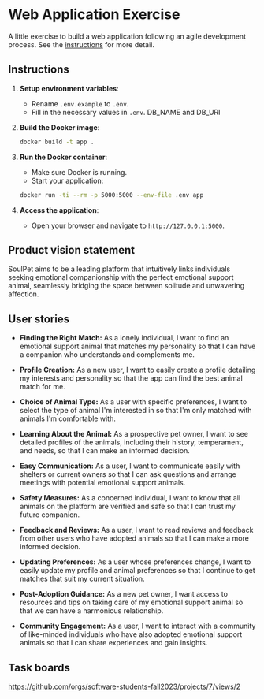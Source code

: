 # Web Application Exercise

A little exercise to build a web application following an agile development process. See the [instructions](instructions.md) for more detail.

## Instructions
1. **Setup environment variables**:
    - Rename `.env.example` to `.env`.
    - Fill in the necessary values in `.env`. DB_NAME and DB_URI

2. **Build the Docker image**:
    ```bash
    docker build -t app .
    ```

3. **Run the Docker container**:
    - Make sure Docker is running.
    - Start your application:
    ```bash
    docker run -ti --rm -p 5000:5000 --env-file .env app
    ```

4. **Access the application**:
    - Open your browser and navigate to `http://127.0.0.1:5000`.

## Product vision statement

SoulPet aims to be a leading platform that intuitively links individuals seeking emotional companionship with the perfect emotional support animal, seamlessly bridging the space between solitude and unwavering affection.

## User stories

- **Finding the Right Match:** As a lonely individual, I want to find an emotional support animal that matches my personality so that I can have a companion who understands and complements me.

- **Profile Creation:** As a new user, I want to easily create a profile detailing my interests and personality so that the app can find the best animal match for me.

- **Choice of Animal Type:** As a user with specific preferences, I want to select the type of animal I'm interested in so that I'm only matched with animals I'm comfortable with.

- **Learning About the Animal:** As a prospective pet owner, I want to see detailed profiles of the animals, including their history, temperament, and needs, so that I can make an informed decision.

- **Easy Communication:** As a user, I want to communicate easily with shelters or current owners so that I can ask questions and arrange meetings with potential emotional support animals.

- **Safety Measures:** As a concerned individual, I want to know that all animals on the platform are verified and safe so that I can trust my future companion.

- **Feedback and Reviews:** As a user, I want to read reviews and feedback from other users who have adopted animals so that I can make a more informed decision.

- **Updating Preferences:** As a user whose preferences change, I want to easily update my profile and animal preferences so that I continue to get matches that suit my current situation.

- **Post-Adoption Guidance:** As a new pet owner, I want access to resources and tips on taking care of my emotional support animal so that we can have a harmonious relationship.

- **Community Engagement:** As a user, I want to interact with a community of like-minded individuals who have also adopted emotional support animals so that I can share experiences and gain insights.

## Task boards

https://github.com/orgs/software-students-fall2023/projects/7/views/2

